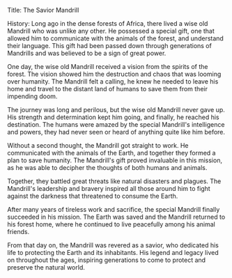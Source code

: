 Title: The Savior Mandrill

History: Long ago in the dense forests of Africa, there lived a wise old Mandrill who was unlike any other. He possessed a special gift, one that allowed him to communicate with the animals of the forest, and understand their language. This gift had been passed down through generations of Mandrills and was believed to be a sign of great power.

One day, the wise old Mandrill received a vision from the spirits of the forest. The vision showed him the destruction and chaos that was looming over humanity. The Mandrill felt a calling, he knew he needed to leave his home and travel to the distant land of humans to save them from their impending doom.

The journey was long and perilous, but the wise old Mandrill never gave up. His strength and determination kept him going, and finally, he reached his destination. The humans were amazed by the special Mandrill's intelligence and powers, they had never seen or heard of anything quite like him before.

Without a second thought, the Mandrill got straight to work. He communicated with the animals of the Earth, and together they formed a plan to save humanity. The Mandrill's gift proved invaluable in this mission, as he was able to decipher the thoughts of both humans and animals.

Together, they battled great threats like natural disasters and plagues. The Mandrill's leadership and bravery inspired all those around him to fight against the darkness that threatened to consume the Earth.

After many years of tireless work and sacrifice, the special Mandrill finally succeeded in his mission. The Earth was saved and the Mandrill returned to his forest home, where he continued to live peacefully among his animal friends.

From that day on, the Mandrill was revered as a savior, who dedicated his life to protecting the Earth and its inhabitants. His legend and legacy lived on throughout the ages, inspiring generations to come to protect and preserve the natural world.